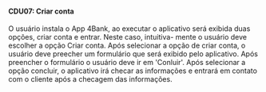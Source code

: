 #### CDU07: Criar conta

O usuário instala o App 4Bank, ao executar o aplicativo será exibida duas opções, criar conta e entrar. Neste caso, intuitiva-
mente o usuário deve escolher a opção Criar conta. Após selecionar a opção de criar conta, o usuário deve preecher um formulário que será exibido pelo aplicativo. Após preencher o formulário o usuário deve ir em 'Conluir'. Após selecionar a opção concluir, o aplicativo irá checar as informações e entrará em contato com o cliente após a checagem das informações.
